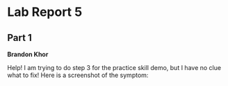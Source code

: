 # Lab Report 5

## Part 1

__Brandon Khor__

Help! I am trying to do step 3 for the practice skill demo, but I have no clue what to fix! Here is a screenshot of the symptom:

